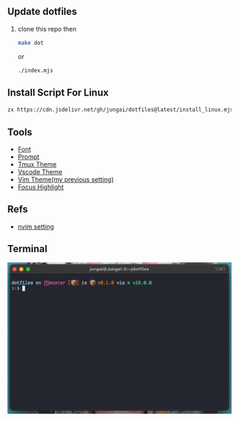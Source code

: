 ## Update dotfiles

1. clone this repo then

   ```bash
   make dot
   ```

   or

   ```bash
   ./index.mjs
   ```

## Install Script For Linux

```bash
zx https://cdn.jsdelivr.net/gh/jungai/dotfiles@latest/install_linux.mjs
```

## Tools

- [Font](https://github.com/dtinth/comic-mono-font)
- [Prompt](https://github.com/starship/starship)
- [Tmux Theme](https://github.com/dracula/tmux)
- [Vscode Theme](https://marketplace.visualstudio.com/items?itemName=ngryman.codesandbox-theme)
- [Vim Theme(my previous setting)](https://github.com/morhetz/gruvbox)
- [Focus Highlight](https://github.com/dtinth/FocusHighlight.spoon)

## Refs

- [nvim setting](https://www.youtube.com/watch?v=FW2X1CXrU1w&t=499s)

## Terminal

![terminal](./terminal.png?raw=true "terminal")
